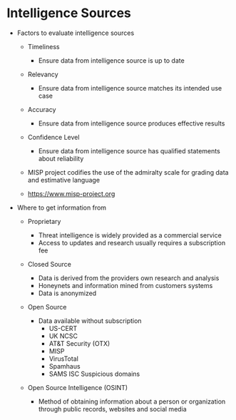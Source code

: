 # Intelligence Sources

- Factors to evaluate intelligence sources
    - Timeliness
        - Ensure data from intelligence source is up to date
    - Relevancy
        - Ensure data from intelligence source matches its intended use case
    - Accuracy
        - Ensure data from intelligence source produces effective results
    - Confidence Level
        - Ensure data from intelligence source has qualified statements about reliability

    - MISP project codifies the use of the admiralty scale for grading data and estimative language
    - https://www.misp-project.org

- Where to get information from 

    - Proprietary
        - Threat intelligence is widely provided as a commercial service
        - Access to updates and research usually requires a subscription fee

    - Closed Source
        - Data is derived from the providers own research and analysis
        - Honeynets and information mined from customers systems 
        - Data is anonymized

    - Open Source
        - Data available without subscription
            - US-CERT
            - UK NCSC
            - AT&T Security (OTX)
            - MISP
            - VirusTotal
            - Spamhaus
            - SAMS ISC Suspicious domains

    - Open Source Intelligence (OSINT)
        - Method of obtaining information about a person or organization through public records, websites and social media

